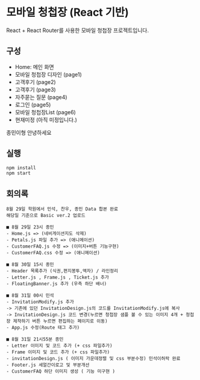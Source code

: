 # 모바일 청첩장 (React 기반)

React + React Router를 사용한 모바일 청첩장 프로젝트입니다.

## 구성

- Home: 메인 화면
- 모바일 청첩장 디자인 (page1)
- 고객후기 (page2)
- 고객후기 (page3)
- 자주묻는 질문 (page4)
- 로그인 (page5)
- 모바일 청첩장List (page6)
- 현재미정 (아직 미정입니다.)

종민이형 안녕하세요

## 실행

```bash
npm install
npm start
```

## 회의록

```
8월 29일 학원에서 민석, 찬우, 종민 Data 합본 완료
해당일 기준으로 Basic ver.2 업로드

■ 8월 29일 23시 종민
- Home.js => (네비게이션지도 삭제)
- Petals.js 파일 추가 => (애니메이션)
- CustomerFAQ.js 수정 => (이미지+버튼 기능구현)
- CustomerFAQ.css 수정 => (애니메이션)
```

```
■ 8월 30일 15시 종민
- Header 목록추가 (식권,편지봉투,액자) / 라인정리
- Letter.js , Frame.js , Ticket.js 추가
- FloatingBanner.js 추가 (우측 하단 배너)
```

```
■ 8월 31일 00시 민석
- InvitationModify.js 추가
-> 기존에 있던 InvitationDesign.js의 코드를 InvitationModify.js에 복사
-> InvitationDesign.js 코드 변경(누르면 청첩장 샘플 볼 수 있는 이미지 4개 + 청첩장 제작하기 버튼 누르면 편집하는 페이지로 이동)
- App.js 수정(Route 태그 추가)
```

```
■ 8월 31일 21시55분 종민
- Letter 이미지 및 코드 추가 (+ css 파일추가)
- Frame 이미지 및 코드 추가 (+ css 파일추가)
- invitationDesign.js ( 이미지 가운데정렬 및 css 부분수정) 민석이허락 완료
- Footer.js 세얼간이로고 및 부분개선
- CustomerFAQ 하단 이미지 생성 ( 기능 미구현 )
```
